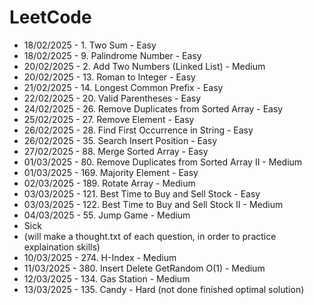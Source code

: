 # LeetCode 

- 18/02/2025 - 1. Two Sum - Easy  
- 18/02/2025 - 9. Palindrome Number - Easy  
- 20/02/2025 - 2. Add Two Numbers (Linked List) - Medium  
- 20/02/2025 - 13. Roman to Integer - Easy  
- 21/02/2025 - 14. Longest Common Prefix - Easy  
- 22/02/2025 - 20. Valid Parentheses - Easy  
- 24/02/2025 - 26. Remove Duplicates from Sorted Array - Easy  
- 25/02/2025 - 27. Remove Element - Easy  
- 26/02/2025 - 28. Find First Occurrence in String - Easy  
- 26/02/2025 - 35. Search Insert Position - Easy  
- 27/02/2025 - 88. Merge Sorted Array - Easy  
- 01/03/2025 - 80. Remove Duplicates from Sorted Array II - Medium  
- 01/03/2025 - 169. Majority Element - Easy  
- 02/03/2025 - 189. Rotate Array - Medium  
- 03/03/2025 - 121. Best Time to Buy and Sell Stock - Easy  
- 03/03/2025 - 122. Best Time to Buy and Sell Stock II - Medium  
- 04/03/2025 - 55. Jump Game - Medium
- Sick
- (will make a thought.txt of each question, in order to practice explaination skills)
- 10/03/2025 - 274. H-Index - Medium
- 11/03/2025 - 380. Insert Delete GetRandom O(1) - Medium
- 12/03/2025 - 134. Gas Station - Medium
- 13/03/2025 - 135. Candy - Hard (not done finished optimal solution)
